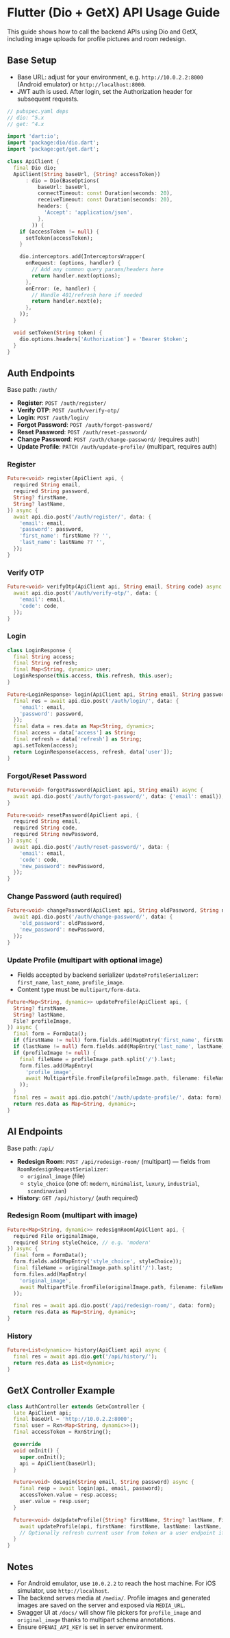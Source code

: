 # Flutter (Dio + GetX) API Usage Guide

This guide shows how to call the backend APIs using Dio and GetX, including image uploads for profile pictures and room redesign.

## Base Setup

- Base URL: adjust for your environment, e.g. `http://10.0.2.2:8000` (Android emulator) or `http://localhost:8000`.
- JWT auth is used. After login, set the Authorization header for subsequent requests.

```dart
// pubspec.yaml deps
// dio: ^5.x
// get: ^4.x

import 'dart:io';
import 'package:dio/dio.dart';
import 'package:get/get.dart';

class ApiClient {
  final Dio dio;
  ApiClient(String baseUrl, {String? accessToken})
      : dio = Dio(BaseOptions(
          baseUrl: baseUrl,
          connectTimeout: const Duration(seconds: 20),
          receiveTimeout: const Duration(seconds: 20),
          headers: {
            'Accept': 'application/json',
          },
        )) {
    if (accessToken != null) {
      setToken(accessToken);
    }

    dio.interceptors.add(InterceptorsWrapper(
      onRequest: (options, handler) {
        // Add any common query params/headers here
        return handler.next(options);
      },
      onError: (e, handler) {
        // Handle 401/refresh here if needed
        return handler.next(e);
      },
    ));
  }

  void setToken(String token) {
    dio.options.headers['Authorization'] = 'Bearer $token';
  }
}
```

## Auth Endpoints

Base path: `/auth/`

- **Register**: `POST /auth/register/`
- **Verify OTP**: `POST /auth/verify-otp/`
- **Login**: `POST /auth/login/`
- **Forgot Password**: `POST /auth/forgot-password/`
- **Reset Password**: `POST /auth/reset-password/`
- **Change Password**: `POST /auth/change-password/` (requires auth)
- **Update Profile**: `PATCH /auth/update-profile/` (multipart, requires auth)

### Register
```dart
Future<void> register(ApiClient api, {
  required String email,
  required String password,
  String? firstName,
  String? lastName,
}) async {
  await api.dio.post('/auth/register/', data: {
    'email': email,
    'password': password,
    'first_name': firstName ?? '',
    'last_name': lastName ?? '',
  });
}
```

### Verify OTP
```dart
Future<void> verifyOtp(ApiClient api, String email, String code) async {
  await api.dio.post('/auth/verify-otp/', data: {
    'email': email,
    'code': code,
  });
}
```

### Login
```dart
class LoginResponse {
  final String access;
  final String refresh;
  final Map<String, dynamic> user;
  LoginResponse(this.access, this.refresh, this.user);
}

Future<LoginResponse> login(ApiClient api, String email, String password) async {
  final res = await api.dio.post('/auth/login/', data: {
    'email': email,
    'password': password,
  });
  final data = res.data as Map<String, dynamic>;
  final access = data['access'] as String;
  final refresh = data['refresh'] as String;
  api.setToken(access);
  return LoginResponse(access, refresh, data['user']);
}
```

### Forgot/Reset Password
```dart
Future<void> forgotPassword(ApiClient api, String email) async {
  await api.dio.post('/auth/forgot-password/', data: {'email': email});
}

Future<void> resetPassword(ApiClient api, {
  required String email,
  required String code,
  required String newPassword,
}) async {
  await api.dio.post('/auth/reset-password/', data: {
    'email': email,
    'code': code,
    'new_password': newPassword,
  });
}
```

### Change Password (auth required)
```dart
Future<void> changePassword(ApiClient api, String oldPassword, String newPassword) async {
  await api.dio.post('/auth/change-password/', data: {
    'old_password': oldPassword,
    'new_password': newPassword,
  });
}
```

### Update Profile (multipart with optional image)
- Fields accepted by backend serializer `UpdateProfileSerializer`: `first_name`, `last_name`, `profile_image`.
- Content type must be `multipart/form-data`.

```dart
Future<Map<String, dynamic>> updateProfile(ApiClient api, {
  String? firstName,
  String? lastName,
  File? profileImage,
}) async {
  final form = FormData();
  if (firstName != null) form.fields.add(MapEntry('first_name', firstName));
  if (lastName != null) form.fields.add(MapEntry('last_name', lastName));
  if (profileImage != null) {
    final fileName = profileImage.path.split('/').last;
    form.files.add(MapEntry(
      'profile_image',
      await MultipartFile.fromFile(profileImage.path, filename: fileName),
    ));
  }
  final res = await api.dio.patch('/auth/update-profile/', data: form);
  return res.data as Map<String, dynamic>;
}
```

## AI Endpoints

Base path: `/api/`

- **Redesign Room**: `POST /api/redesign-room/` (multipart) — fields from `RoomRedesignRequestSerializer`:
  - `original_image` (file)
  - `style_choice` (one of: `modern`, `minimalist`, `luxury`, `industrial`, `scandinavian`)
- **History**: `GET /api/history/` (auth required)

### Redesign Room (multipart with image)
```dart
Future<Map<String, dynamic>> redesignRoom(ApiClient api, {
  required File originalImage,
  required String styleChoice, // e.g. 'modern'
}) async {
  final form = FormData();
  form.fields.add(MapEntry('style_choice', styleChoice));
  final fileName = originalImage.path.split('/').last;
  form.files.add(MapEntry(
    'original_image',
    await MultipartFile.fromFile(originalImage.path, filename: fileName),
  ));

  final res = await api.dio.post('/api/redesign-room/', data: form);
  return res.data as Map<String, dynamic>;
}
```

### History
```dart
Future<List<dynamic>> history(ApiClient api) async {
  final res = await api.dio.get('/api/history/');
  return res.data as List<dynamic>;
}
```

## GetX Controller Example

```dart
class AuthController extends GetxController {
  late ApiClient api;
  final baseUrl = 'http://10.0.2.2:8000';
  final user = Rxn<Map<String, dynamic>>();
  final accessToken = RxnString();

  @override
  void onInit() {
    super.onInit();
    api = ApiClient(baseUrl);
  }

  Future<void> doLogin(String email, String password) async {
    final resp = await login(api, email, password);
    accessToken.value = resp.access;
    user.value = resp.user;
  }

  Future<void> doUpdateProfile({String? firstName, String? lastName, File? image}) async {
    await updateProfile(api, firstName: firstName, lastName: lastName, profileImage: image);
    // Optionally refresh current user from token or a user endpoint if available
  }
}
```

## Notes

- For Android emulator, use `10.0.2.2` to reach the host machine. For iOS simulator, use `http://localhost`.
- The backend serves media at `/media/`. Profile images and generated images are saved on the server and exposed via `MEDIA_URL`.
- Swagger UI at `/docs/` will show file pickers for `profile_image` and `original_image` thanks to multipart schema annotations.
- Ensure `OPENAI_API_KEY` is set in server environment.
